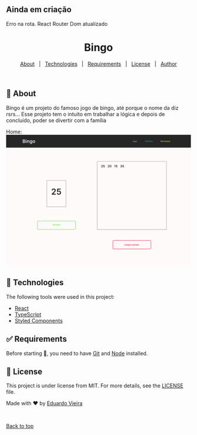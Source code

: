 ## Ainda em criação ##

Erro na rota. React Router Dom atualizado

<h1 align="center">Bingo</h1>

<p align="center">
  <a href="#dart-about">About</a> &#xa0; | &#xa0;
  <a href="#rocket-technologies">Technologies</a> &#xa0; | &#xa0;
  <a href="#white_check_mark-requirements">Requirements</a> &#xa0; | &#xa0;
  <a href="#memo-license">License</a> &#xa0; | &#xa0;
  <a href="https://github.com/eduardopvieira16" target="_blank">Author</a>
</p>

<br>

## :dart: About ##

Bingo é um projeto do famoso jogo de bingo, até porque o nome da diz rsrs... Esse projeto tem o intuito em trabalhar a lógica e depois de concluído, poder se divertir com a família

Home:
<img src="./public/assets/img/../../img/Bingo-Web.jpg" alt="Home"/>

## :rocket: Technologies ##

The following tools were used in this project:

- [React](https://pt-br.reactjs.org/)
- [TypeScript](https://www.typescriptlang.org/)
- [Styled Components](https://styled-components.com)

## :white_check_mark: Requirements ##

Before starting :checkered_flag:, you need to have [Git](https://git-scm.com) and [Node](https://nodejs.org/en/) installed.

## :memo: License ##

This project is under license from MIT. For more details, see the [LICENSE](LICENSE.md) file.


Made with :heart: by <a href="https://github.com/eduardopvieira16" target="_blank">Eduardo Vieira</a>

&#xa0;

<a href="#top">Back to top</a>
